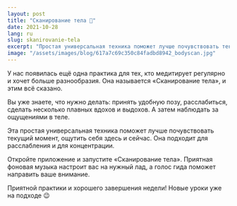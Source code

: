 ```yaml
---
layout: post
title: "Сканирование тела 📡"
date: 2021-10-28
lang: ru
slug: skanirovanie-tela
excerpt: "Простая универсальная техника поможет лучше почувствовать текущий момент, ощутить себя здесь и сейчас."
image: "/assets/images/blog/617a7c69c350c84fadbd8942_bodyscan.jpg"
---
```


У нас появилась ещё одна практика для тех, кто медитирует регулярно и хочет больше разнообразия. Она называется «Сканирование тела», и этим всё сказано.

Вы уже знаете, что нужно делать: принять удобную позу, расслабиться, сделать несколько плавных вдохов и выдохов. А затем наблюдать за ощущениями в теле.

Эта простая универсальная техника поможет лучше почувствовать текущий момент, ощутить себя здесь и сейчас. Она подходит для расслабления и для концентрации.

Откройте приложение и запустите «Сканирование тела». Приятная фоновая музыка настроит вас на нужный лад, а голос гида поможет направить ваше внимание.

Приятной практики и хорошего завершения недели! Новые уроки уже на подходе 😉